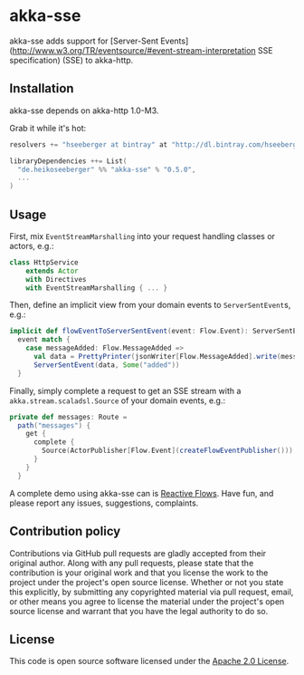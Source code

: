 # akka-sse #

akka-sse adds support for [Server-Sent Events](http://www.w3.org/TR/eventsource/#event-stream-interpretation SSE specification) (SSE) to akka-http.

## Installation

akka-sse depends on akka-http 1.0-M3.

Grab it while it's hot:

``` scala
resolvers += "hseeberger at bintray" at "http://dl.bintray.com/hseeberger/maven"

libraryDependencies ++= List(
  "de.heikoseeberger" %% "akka-sse" % "0.5.0",
  ...
)
```

## Usage

First, mix `EventStreamMarshalling` into your request handling classes or actors, e.g.:

``` scala
class HttpService
    extends Actor
    with Directives
    with EventStreamMarshalling { ... }
```

Then, define an implicit view from your domain events to `ServerSentEvent`s, e.g.:

``` scala
implicit def flowEventToServerSentEvent(event: Flow.Event): ServerSentEvent =
  event match {
    case messageAdded: Flow.MessageAdded =>
      val data = PrettyPrinter(jsonWriter[Flow.MessageAdded].write(messageAdded))
      ServerSentEvent(data, Some("added"))
  }
```

Finally, simply complete a request to get an SSE stream with a `akka.stream.scaladsl.Source` of your domain events, e.g.:

``` scala
private def messages: Route =
  path("messages") {
    get {
      complete {
        Source(ActorPublisher[Flow.Event](createFlowEventPublisher()))
      }
    }
  }
```

A complete demo using akka-sse can is [Reactive Flows](https://github.com/hseeberger/reactive-flows).
Have fun, and please report any issues, suggestions, complaints.

## Contribution policy ##

Contributions via GitHub pull requests are gladly accepted from their original author. Along with any pull requests, please state that the contribution is your original work and that you license the work to the project under the project's open source license. Whether or not you state this explicitly, by submitting any copyrighted material via pull request, email, or other means you agree to license the material under the project's open source license and warrant that you have the legal authority to do so.

## License ##

This code is open source software licensed under the [Apache 2.0 License]("http://www.apache.org/licenses/LICENSE-2.0.html").
